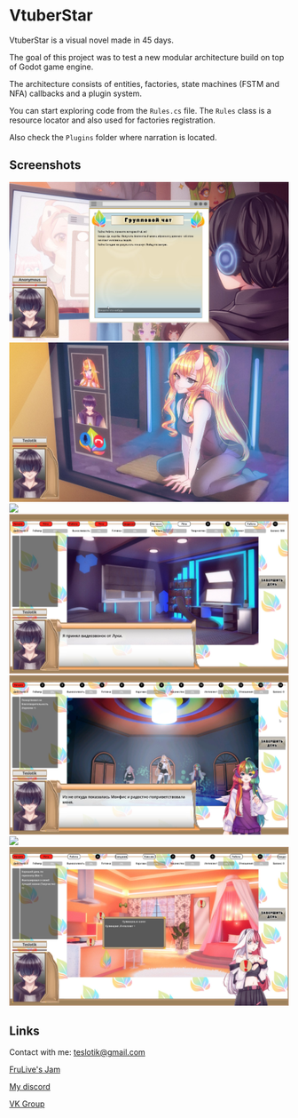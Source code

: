 # VtuberStar

VtuberStar is a visual novel made in 45 days.

The goal of this project was to test a new modular architecture build on top of Godot game engine.

The architecture consists of entities, factories, state machines (FSTM and NFA) callbacks and a plugin system.

You can start exploring code from the `Rules.cs` file. The `Rules` class is a resource locator and also used for factories registration.

Also check the `Plugins` folder where narration is located.

## Screenshots

![](./docs/screenshots/chat.jpg)
![](./docs/screenshots/gift.jpg)
![](./docs/screenshots/levels.jpg)
![](./docs/screenshots/luca.jpg)
![](./docs/screenshots/monfis.jpg)
![](./docs/screenshots/shop.jpg)
![](./docs/screenshots/stats.jpg)

## Links

Contact with me: <teslotik@gmail.com>

[FruLive's Jam](https://vk.com/frulive_vtubers)

[My discord](https://discord.gg/duDwM6PjGk)

[VK Group](https://vk.com/timeproject_novella)



